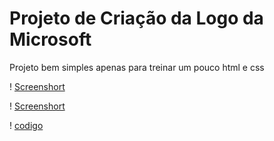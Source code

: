 # Projeto de Criação da Logo da Microsoft
Projeto bem simples apenas para treinar um pouco html e css

! [Screenshort](./code.png)

! [Screenshort](./code2.png)

! [codigo](./code.png)